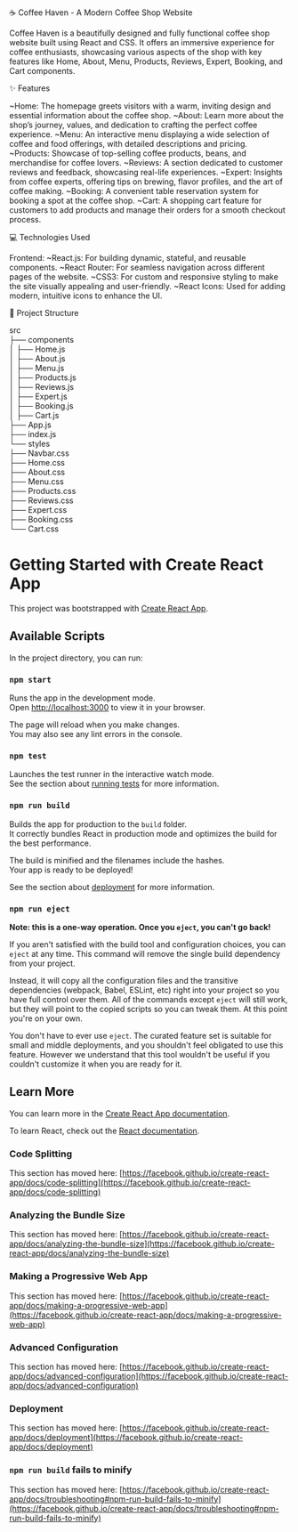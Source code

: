 ☕ Coffee Haven - A Modern Coffee Shop Website

Coffee Haven is a beautifully designed and fully functional coffee shop website built using React and CSS. It offers an immersive experience for coffee enthusiasts, showcasing various aspects of the shop with key features like Home, About, Menu, Products, Reviews, Expert, Booking, and Cart components.

✨ Features

~Home: The homepage greets visitors with a warm, inviting design and essential information about the coffee shop.
~About: Learn more about the shop’s journey, values, and dedication to crafting the perfect coffee experience.
~Menu: An interactive menu displaying a wide selection of coffee and food offerings, with detailed descriptions and pricing.
~Products: Showcase of top-selling coffee products, beans, and merchandise for coffee lovers.
~Reviews: A section dedicated to customer reviews and feedback, showcasing real-life experiences.
~Expert: Insights from coffee experts, offering tips on brewing, flavor profiles, and the art of coffee making.
~Booking: A convenient table reservation system for booking a spot at the coffee shop.
~Cart: A shopping cart feature for customers to add products and manage their orders for a smooth checkout process.

💻 Technologies Used

Frontend:
~React.js: For building dynamic, stateful, and reusable components.
~React Router: For seamless navigation across different pages of the website.
~CSS3: For custom and responsive styling to make the site visually appealing and user-friendly.
~React Icons: Used for adding modern, intuitive icons to enhance the UI.

📂 Project Structure


src  
├── components  
│   ├── Home.js  
│   ├── About.js  
│   ├── Menu.js  
│   ├── Products.js  
│   ├── Reviews.js  
│   ├── Expert.js  
│   ├── Booking.js  
│   ├── Cart.js  
├── App.js  
├── index.js  
└── styles  
    ├── Navbar.css  
    ├── Home.css  
    ├── About.css  
    ├── Menu.css  
    ├── Products.css  
    ├── Reviews.css  
    ├── Expert.css  
    ├── Booking.css  
    └── Cart.css  


# Getting Started with Create React App

This project was bootstrapped with [Create React App](https://github.com/facebook/create-react-app).

## Available Scripts

In the project directory, you can run:

### `npm start`

Runs the app in the development mode.\
Open [http://localhost:3000](http://localhost:3000) to view it in your browser.

The page will reload when you make changes.\
You may also see any lint errors in the console.

### `npm test`

Launches the test runner in the interactive watch mode.\
See the section about [running tests](https://facebook.github.io/create-react-app/docs/running-tests) for more information.

### `npm run build`

Builds the app for production to the `build` folder.\
It correctly bundles React in production mode and optimizes the build for the best performance.

The build is minified and the filenames include the hashes.\
Your app is ready to be deployed!

See the section about [deployment](https://facebook.github.io/create-react-app/docs/deployment) for more information.

### `npm run eject`

**Note: this is a one-way operation. Once you `eject`, you can't go back!**

If you aren't satisfied with the build tool and configuration choices, you can `eject` at any time. This command will remove the single build dependency from your project.

Instead, it will copy all the configuration files and the transitive dependencies (webpack, Babel, ESLint, etc) right into your project so you have full control over them. All of the commands except `eject` will still work, but they will point to the copied scripts so you can tweak them. At this point you're on your own.

You don't have to ever use `eject`. The curated feature set is suitable for small and middle deployments, and you shouldn't feel obligated to use this feature. However we understand that this tool wouldn't be useful if you couldn't customize it when you are ready for it.

## Learn More

You can learn more in the [Create React App documentation](https://facebook.github.io/create-react-app/docs/getting-started).

To learn React, check out the [React documentation](https://reactjs.org/).

### Code Splitting

This section has moved here: [https://facebook.github.io/create-react-app/docs/code-splitting](https://facebook.github.io/create-react-app/docs/code-splitting)

### Analyzing the Bundle Size

This section has moved here: [https://facebook.github.io/create-react-app/docs/analyzing-the-bundle-size](https://facebook.github.io/create-react-app/docs/analyzing-the-bundle-size)

### Making a Progressive Web App

This section has moved here: [https://facebook.github.io/create-react-app/docs/making-a-progressive-web-app](https://facebook.github.io/create-react-app/docs/making-a-progressive-web-app)

### Advanced Configuration

This section has moved here: [https://facebook.github.io/create-react-app/docs/advanced-configuration](https://facebook.github.io/create-react-app/docs/advanced-configuration)

### Deployment

This section has moved here: [https://facebook.github.io/create-react-app/docs/deployment](https://facebook.github.io/create-react-app/docs/deployment)

### `npm run build` fails to minify

This section has moved here: [https://facebook.github.io/create-react-app/docs/troubleshooting#npm-run-build-fails-to-minify](https://facebook.github.io/create-react-app/docs/troubleshooting#npm-run-build-fails-to-minify)
